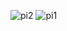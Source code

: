 ![pi2](https://github.com/user-attachments/assets/1d2d48f3-0fc1-426f-8a02-0db89cf2cd42)
![pi1](https://github.com/user-attachments/assets/98ca61cc-b541-4c53-b209-f55d9258bae3)
